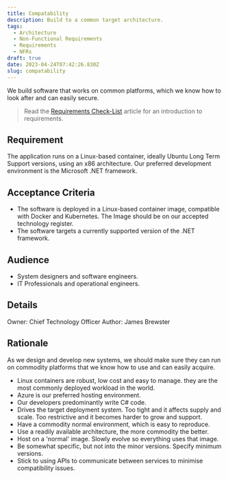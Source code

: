 ```yaml
---
title: Compatability
description: Build to a common target architecture.
tags:
  - Architecture
  - Non-Functional Requirements
  - Requirements
  - NFRs
draft: true
date: 2023-04-24T07:42:26.830Z
slug: compatability
---
```


We build software that works on common platforms, which we know how to look after and can easily secure.

> Read the [Requirements Check-List](xref:requirements-checklist) article for an introduction to requirements.

## Requirement

The application runs on a Linux-based container, ideally Ubuntu Long Term Support versions, using an x86 architecture. Our preferred development environment is the Microsoft .NET framework.

## Acceptance Criteria

* The software is deployed in a Linux-based container image, compatible with Docker and Kubernetes. The Image should be on our accepted technology register.
* The software targets a currently supported version of the .NET framework.

## Audience

* System designers and software engineers.
* IT Professionals and operational engineers.

## Details

Owner: Chief Technology Officer
Author: James Brewster

## Rationale

As we design and develop new systems, we should make sure they can run on commodity platforms that we know how to use and can easily acquire.

* Linux containers are robust, low cost and easy to manage. they are the most commonly deployed workload in the world.
* Azure is our preferred hosting environment.
* Our developers predominantly write C# code.
* Drives the target deployment system. Too tight and it affects supply and scale. Too restrictive and it becomes harder to grow and support.
* Have a commodity normal environment, which is easy to reproduce.
* Use a readily available architecture, the more commodity the better.
* Host on a 'normal' image. Slowly evolve so everything uses that image.
* Be somewhat specific, but not into the minor versions. Specify minimum versions.
* Stick to using APIs to communicate between services to minimise compatibility issues.

